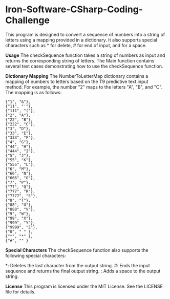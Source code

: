 # Iron-Software-CSharp-Coding-Challenge

This program is designed to convert a sequence of numbers into a string of letters using a mapping provided in a dictionary. It also supports special characters such as * for delete, # for end of input, and for a space.

**Usage**
The checkSequence function takes a string of numbers as input and returns the corresponding string of letters. The Main function contains several test cases demonstrating how to use the checkSequence function.

**Dictionary Mapping**
The NumberToLetterMap dictionary contains a mapping of numbers to letters based on the T9 predictive text input method. For example, the number "2" maps to the letters "A", "B", and "C". The mapping is as follows:

    {"1", "&"},
    {"11", "'"},
    {"111", "("},
    {"2", "A"},
    {"22", "B"},
    {"222", "C"},
    {"3", "D"},
    {"33", "E"},
    {"333", "F"},
    {"4", "G"},
    {"44", "H"},
    {"444", "I"},
    {"5", "J"},
    {"55", "K"},
    {"555", "L"},
    {"6", "M"},
    {"66", "N"},
    {"666", "O"},
    {"7", "P"},
    {"77", "Q"},
    {"777", "R"},
    {"7777", "S"},
    {"8", "T"},
    {"88", "U"},
    {"888", "V"},
    {"9", "W"},
    {"99", "X"},
    {"999", "Y"},
    {"9999", "Z"},
    {"0", " " },
    {"*", "*" },
    {"#", "" }

**Special Characters**
The checkSequence function also supports the following special characters:

*: Deletes the last character from the output string.
#: Ends the input sequence and returns the final output string.
: Adds a space to the output string.

**License**
This program is licensed under the MIT License. See the LICENSE file for details.
